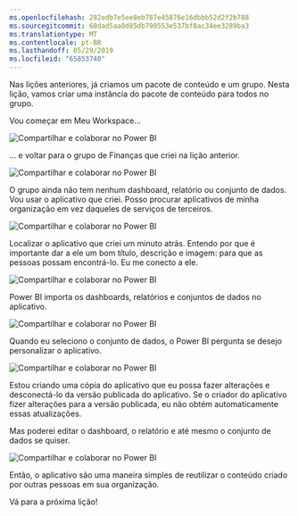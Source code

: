 ```yaml
---
ms.openlocfilehash: 282edb7e5ee8eb787e45876e16dbbb52d2f2b788
ms.sourcegitcommit: 60dad5aa0d85db790553e537bf8ac34ee3289ba3
ms.translationtype: MT
ms.contentlocale: pt-BR
ms.lasthandoff: 05/29/2019
ms.locfileid: "65853740"
---
```

Nas lições anteriores, já criamos um pacote de conteúdo e um grupo. Nesta lição, vamos criar uma instância do pacote de conteúdo para todos no grupo.

Vou começar em Meu Workspace...

![Compartilhar e colaborar no Power BI](./media/6-3-use-content-packs/pbi_learn06_03myworkspace.png)

… e voltar para o grupo de Finanças que criei na lição anterior.

![Compartilhar e colaborar no Power BI](./media/6-3-use-content-packs/pbi_learn06_03switch2group.png)

O grupo ainda não tem nenhum dashboard, relatório ou conjunto de dados. Vou usar o aplicativo que criei. Posso procurar aplicativos de minha organização em vez daqueles de serviços de terceiros.

![Compartilhar e colaborar no Power BI](./media/6-3-use-content-packs/pbi_learn06_03myorgcontpk.png)

Localizar o aplicativo que criei um minuto atrás. Entendo por que é importante dar a ele um bom título, descrição e imagem: para que as pessoas possam encontrá-lo. Eu me conecto a ele.

![Compartilhar e colaborar no Power BI](./media/6-3-use-content-packs/pbi_learn06_03contgallry.png)

Power BI importa os dashboards, relatórios e conjuntos de dados no aplicativo.

![Compartilhar e colaborar no Power BI](./media/6-3-use-content-packs/pbi_learn06_03added2group.png)

Quando eu seleciono o conjunto de dados, o Power BI pergunta se desejo personalizar o aplicativo.

![Compartilhar e colaborar no Power BI](./media/6-3-use-content-packs/pbi_learn06_03personalize.png)

Estou criando uma cópia do aplicativo que eu possa fazer alterações e desconectá-lo da versão publicada do aplicativo. Se o criador do aplicativo fizer alterações para a versão publicada, eu não obtém automaticamente essas atualizações.

Mas poderei editar o dashboard, o relatório e até mesmo o conjunto de dados se quiser.

![Compartilhar e colaborar no Power BI](./media/6-3-use-content-packs/pbi_learn06_03editreport.png)

Então, o aplicativo são uma maneira simples de reutilizar o conteúdo criado por outras pessoas em sua organização.

Vá para a próxima lição!

